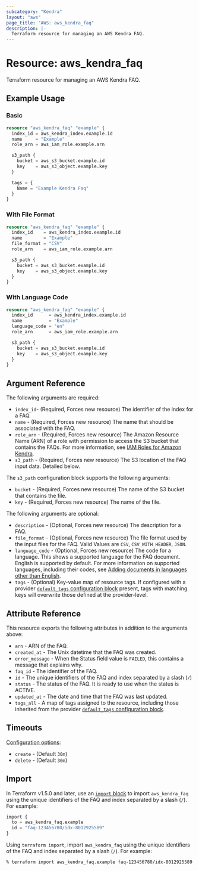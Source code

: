 ```yaml
---
subcategory: "Kendra"
layout: "aws"
page_title: "AWS: aws_kendra_faq"
description: |-
  Terraform resource for managing an AWS Kendra FAQ.
---
```


# Resource: aws_kendra_faq

Terraform resource for managing an AWS Kendra FAQ.

## Example Usage

### Basic

```terraform
resource "aws_kendra_faq" "example" {
  index_id = aws_kendra_index.example.id
  name     = "Example"
  role_arn = aws_iam_role.example.arn

  s3_path {
    bucket = aws_s3_bucket.example.id
    key    = aws_s3_object.example.key
  }

  tags = {
    Name = "Example Kendra Faq"
  }
}
```

### With File Format

```terraform
resource "aws_kendra_faq" "example" {
  index_id    = aws_kendra_index.example.id
  name        = "Example"
  file_format = "CSV"
  role_arn    = aws_iam_role.example.arn

  s3_path {
    bucket = aws_s3_bucket.example.id
    key    = aws_s3_object.example.key
  }
}
```

### With Language Code

```terraform
resource "aws_kendra_faq" "example" {
  index_id      = aws_kendra_index.example.id
  name          = "Example"
  language_code = "en"
  role_arn      = aws_iam_role.example.arn

  s3_path {
    bucket = aws_s3_bucket.example.id
    key    = aws_s3_object.example.key
  }
}
```

## Argument Reference

The following arguments are required:

* `index_id`- (Required, Forces new resource) The identifier of the index for a FAQ.
* `name` - (Required, Forces new resource) The name that should be associated with the FAQ.
* `role_arn` - (Required, Forces new resource) The Amazon Resource Name (ARN) of a role with permission to access the S3 bucket that contains the FAQs. For more information, see [IAM Roles for Amazon Kendra](https://docs.aws.amazon.com/kendra/latest/dg/iam-roles.html).
* `s3_path` - (Required, Forces new resource) The S3 location of the FAQ input data. Detailed below.

The `s3_path` configuration block supports the following arguments:

* `bucket` - (Required, Forces new resource) The name of the S3 bucket that contains the file.
* `key` - (Required, Forces new resource) The name of the file.

The following arguments are optional:

* `description` - (Optional, Forces new resource) The description for a FAQ.
* `file_format` - (Optional, Forces new resource) The file format used by the input files for the FAQ. Valid Values are `CSV`, `CSV_WITH_HEADER`, `JSON`.
* `language_code` - (Optional, Forces new resource) The code for a language. This shows a supported language for the FAQ document. English is supported by default. For more information on supported languages, including their codes, see [Adding documents in languages other than English](https://docs.aws.amazon.com/kendra/latest/dg/in-adding-languages.html).
* `tags` - (Optional) Key-value map of resource tags. If configured with a provider [`default_tags` configuration block](https://registry.terraform.io/providers/hashicorp/aws/latest/docs#default_tags-configuration-block) present, tags with matching keys will overwrite those defined at the provider-level.

## Attribute Reference

This resource exports the following attributes in addition to the arguments above:

* `arn` - ARN of the FAQ.
* `created_at` - The Unix datetime that the FAQ was created.
* `error_message` - When the Status field value is `FAILED`, this contains a message that explains why.
* `faq_id` - The identifier of the FAQ.
* `id` - The unique identifiers of the FAQ and index separated by a slash (`/`)
* `status` - The status of the FAQ. It is ready to use when the status is ACTIVE.
* `updated_at` - The date and time that the FAQ was last updated.
* `tags_all` - A map of tags assigned to the resource, including those inherited from the provider [`default_tags` configuration block](https://registry.terraform.io/providers/hashicorp/aws/latest/docs#default_tags-configuration-block).

## Timeouts

[Configuration options](https://developer.hashicorp.com/terraform/language/resources/syntax#operation-timeouts):

* `create` - (Default `30m`)
* `delete` - (Default `30m`)

## Import

In Terraform v1.5.0 and later, use an [`import` block](https://developer.hashicorp.com/terraform/language/import) to import `aws_kendra_faq` using the unique identifiers of the FAQ and index separated by a slash (`/`). For example:

```terraform
import {
  to = aws_kendra_faq.example
  id = "faq-123456780/idx-8012925589"
}
```

Using `terraform import`, import `aws_kendra_faq` using the unique identifiers of the FAQ and index separated by a slash (`/`). For example:

```console
% terraform import aws_kendra_faq.example faq-123456780/idx-8012925589
```
